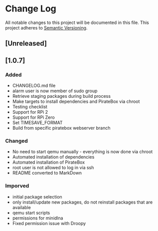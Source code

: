 # Change Log
All notable changes to this project will be documented in this file.
This project adheres to [Semantic Versioning](http://semver.org/).

## [Unreleased]

## [1.0.7]
### Added
* CHANGELOG.md file
* alarm user is now member of sudo group
* Retrieve staging packages during build process
* Make targets to install dependencies and PirateBox via chroot
* Testing checklist
* Support for RPi 2
* Support for RPi Zero
* Set TIMESAVE_FORMAT
* Build from specific piratebox webserver branch

### Changed
* No need to start qemu manually - everything is now done via chroot
* Automated installation of dependencies
* Automated installation of PirateBox
* root user is not allowed to log in via ssh
* README converted to MarkDown

### Imporved
* initial package selection
* only install/update new packages, do not reinstall packages that are available
* qemu start scripts
* permissions for minidlna
* Fixed permission issue with Droopy

